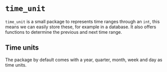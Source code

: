 # `time_unit`

`time_unit` is a small package to represents time ranges through an `int`, this means we can easily store these, for example in a database. It also offers functions to determine the previous and next time range.

## Time units

The package by default comes with a year, quarter, month, week and day as time units.
